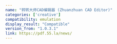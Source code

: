 ```yaml
---
name: "转转大师CAD编辑器 (Zhuanzhuan CAD Editor)"
categories: ['creative']
compatibility: emulation
display_result: "Compatible"
version_from: "1.0.3.1"
link: https://pdf.55.la/news/
---
```

